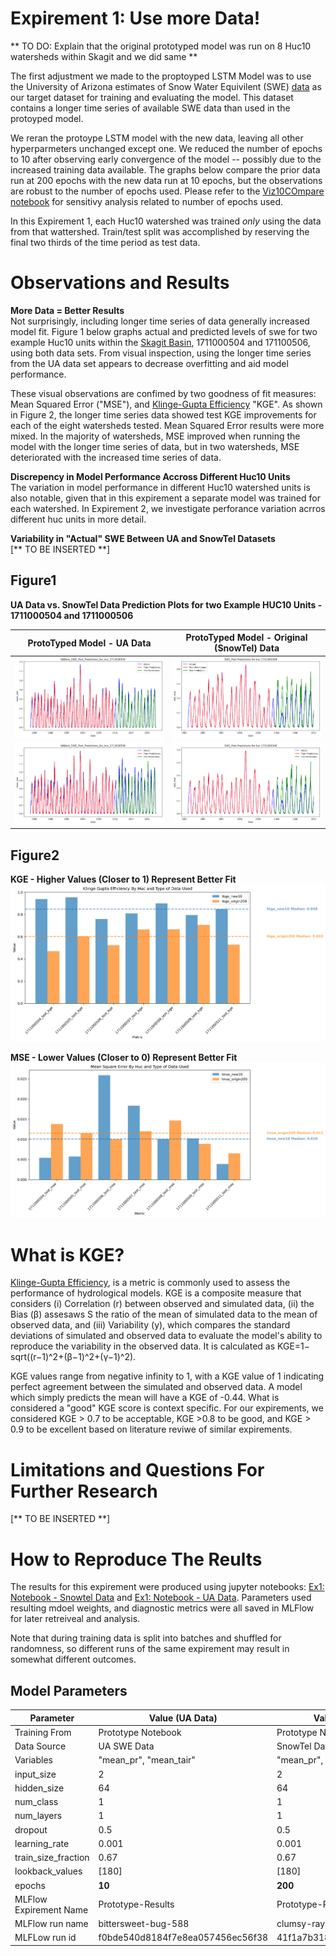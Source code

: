 # Expirement 1: Use more Data! 

** TO DO: Explain that the original prototyped model was run on 8 Huc10 watersheds within Skagit and we did same **

The first adjustment we made to the proptoyped LSTM Model was to use the University of Arizona estimates of Snow Water Equivilent (SWE) [data]( https://climate.arizona.edu/data/UA_SWE/) as our target dataset for training and evaluating the model. This dataset contains a longer time series of available SWE data than used in the protoyped model. 

We reran the protoype LSTM model with the new data, leaving all other hyperparmeters unchanged except one. We reduced the number of epochs to 10 after observing early convergence of the model -- possibly due to the increased training data available. The graphs below compare the prior data run at 200 epochs with the new data run at 10 epochs, but the observations are robust to the number of epochs used. Please refer to the [Viz10COmpare notebook](notebooks/Prototype_Model_Results/VizHuc10Compare.ipynb) for sensitivy analysis related to number of epochs used.  

In this Expirement 1, each Huc10 watershed was trained *only* using the data from that wattershed. Train/test split was accomplished by reserving the final two thirds of the time period as test data. 


# Observations and Results 

**More Data = Better Results** <br>
Not surprisingly, including longer time series of data generally increased model fit. Figure 1 below graphs actual and predicted levels of swe for two example Huc10 units within the [Skagit Basin](docs/basin_fact_sheets/Skagit(17110005).md), 1711000504 and 171100506, using both data sets. From visual inspection, using the longer time series from the UA data set appears to decrease overfitting and aid model performance. 

These visual observations are confimed by two goodness of fit measures: Mean Squared Error ("MSE"), and  [Klinge-Gupta Efficiency](https://github.com/DSHydro/SnowML/blob/main/docs/Ex1_MoreData.md#figure1--ua-data-vs-original-data-prediction-plots-for-two-example-huc12-units---1711000504-and-1711000506) "KGE". As shown in Figure 2, the longer time series data showed test KGE improvements for each of the eight watersheds tested. Mean Squared Error results were more mixed. In the majority of watersheds, MSE improved when running the model with the longer time series of data, but in two watersheds, MSE deteriorated with the increased time series of data.

**Discrepency in Model Performance Accross Different Huc10 Units** <br>
The variation in model performance in different Huc10 watershed units is also notable, given that in this expirement a separate model was trained for each watershed. In Expirement 2, we investigate perforance variation acrros different huc units in more detail. 

**Variability in "Actual" SWE Between UA and SnowTel Datasets** <br>
[** TO BE INSERTED **] 

## Figure1
**UA Data vs. SnowTel Data Prediction Plots for two Example HUC10 Units - 1711000504 and 1711000506**

| ProtoTyped Model - UA Data | ProtoTyped Model - Original (SnowTel) Data |
|----------------------------|---------------------------------|
| ![UA Data](../notebooks/Ex1_MoreData/charts/UAData_SWE_Post_Predictions_for_huc_1711000504.png) | ![Original Data](../notebooks/Ex1_MoreData/charts/SWE_Post_Predictions_for_huc_1711000504.png) |
| ![UA Data](../notebooks/Ex1_MoreData/charts/UAData_SWE_Post_Predictions_for_huc_1711000506.png) | ![Original Data](../notebooks/Ex1_MoreData/charts/SWE_Post_Predictions_for_huc_1711000506.png) |

## Figure2

**KGE - Higher Values (Closer to 1) Represent Better Fit** 
![KGE_Compare](https://github.com/DSHydro/SnowML/blob/7b9d88797ac90603c03b732958c8c35ee3aa0d18/notebooks/Ex1_MoreData/charts/Klinge_Gupta_Efficiency_By_Huc_and_Type_of_Data_Used.png)

**MSE - Lower Values (Closer to 0) Represent Better Fit**
![MSE_Compare](https://github.com/DSHydro/SnowML/blob/399f07908822c42e43942bc28d908fbc3a58ab06/notebooks/Ex1_MoreData/charts/Mean_Square_Error_By_Huc_and_Type_of_Data_Used.png)

# What is KGE? 
[Klinge-Gupta Efficiency](https://en.wikipedia.org/wiki/Kling%E2%80%93Gupta_efficiency), is a metric is commonly used to assess the performance of hydrological models. KGE is a composite measure that considers (i) Correlation (r) between observed and simulated data, (ii) the Bias (β) assesaws S the ratio of the mean of simulated data to the mean of observed data, and (iii) Variability (y), which compares the standard deviations of simulated and observed data to evaluate the model's ability to reproduce the variability in the observed data.  It is calculated as KGE=1− sqrt((r−1)^2+(β−1)^2+(γ−1)^2).  

KGE values range from negative infinity to 1, with a KGE value of 1 indicating perfect agreement between the simulated and observed data. A model which simply predicts the mean will have a KGE of -0.44.  What is considered a "good" KGE score is context specific.  For our expirements, we considered KGE > 0.7 to be acceptable, KGE >0.8 to be good, and KGE > 0.9 to be excellent based on literature reviwe of similar expirements.  


# Limitations and Questions For Further Research
[** TO BE INSERTED **]

# How to Reproduce The Reults 
The results for this expirement were produced using jupyter notebooks: [Ex1: Notebook - Snowtel Data](https://github.com/DSHydro/SnowML/blob/a38b71732907f79f4150c4a3fa5794b1a0aafe2e/notebooks/Prototype_Model_Results/Original_Tutorial_Time_Series_Prediction_of_Snow_Water_Equivalent_(SWE)_Using_LSTM_in_PyTorch.ipynb)  and [Ex1: Notebook - UA Data](https://github.com/DSHydro/SnowML/blob/a38b71732907f79f4150c4a3fa5794b1a0aafe2e/notebooks/Prototype_Model_Results/Original_Tutorial_Time_Series_Prediction_of_Snow_Water_Equivalent_(SWE)_Using_LSTM_in_PyTorch-NewData.ipynb).  Parameters used resulting mdoel weights, and diagnostic metrics were all saved in MLFlow for later retreiveal and analysis. 

Note that during training data is split into batches and shuffled for randomness, so different runs of the same expirement may result in somewhat different outcomes. 

## Model Parameters

| Parameter          | Value (UA Data)         | Value (SnowTel Data)       |
|--------------------|----------------------|----------------------|
| Training From     | Prototype Notebook    | Prototype Notebook  |
| Data Source       | UA SWE Data           | SnowTel Data        |
| Variables         | "mean_pr", "mean_tair" | "mean_pr", "mean_tair" |
| input_size        | 2                      | 2                    |
| hidden_size       | 64                     | 64                   |
| num_class        | 1                      | 1                    |
| num_layers       | 1                      | 1                    |
| dropout          | 0.5                    | 0.5                  |
| learning_rate    | 0.001                  | 0.001                |
| train_size_fraction | 0.67                | 0.67                 |
| lookback_values  | [180]                  | [180]                |
| epochs          | **10**                      | **200**            |
| MLFlow Expirement Name | Prototype-Results | Prototype-Results |
| MLFlow run name       | bittersweet-bug-588       | clumsy-ray-666       |
| MLFLow run id    | f0bde540d8184f7e8ea057456ec56f38 | 41f1a7b318f94b2bb2c4fdfbf892a018 |


